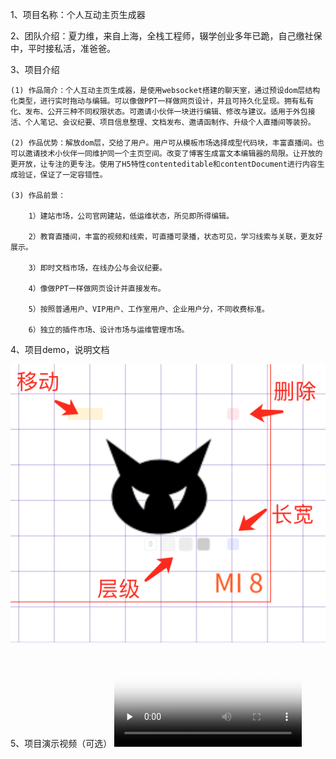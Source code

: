 1、项目名称：个人互动主页生成器

2、团队介绍：夏力维，来自上海，全栈工程师，辍学创业多年已跪，自己缴社保中，平时接私活，准爸爸。

3、项目介绍

    (1) 作品简介：个人互动主页生成器，是使用websocket搭建的聊天室，通过预设dom层结构化类型，进行实时拖动与编辑。可以像做PPT一样做网页设计，并且可持久化呈现。拥有私有化、发布、公开三种不同权限状态。可邀请小伙伴一块进行编辑、修改与建议。适用于外包接活、个人笔记、会议纪要、项目信息整理、文档发布、邀请函制作、升级个人直播间等装扮。

    (2) 作品优势：解放dom层，交给了用户。用户可从模板市场选择成型代码块，丰富直播间。也可以邀请技术小伙伴一同维护同一个主页空间。改变了博客生成富文本编辑器的局限。让开放的更开放，让专注的更专注。使用了H5特性contenteditable和contentDocument进行内容生成验证，保证了一定容错性。

    (3) 作品前景：

        1）建站市场，公司官网建站，低运维状态，所见即所得编辑。

        2）教育直播间，丰富的视频和线索，可直播可录播，状态可见，学习线索与关联，更友好展示。

        3）即时文档市场，在线办公与会议纪要。

        4）像做PPT一样做网页设计并直接发布。

        5）按照普通用户、VIP用户、工作室用户、企业用户分，不同收费标准。

        6）独立的插件市场、设计市场与运维管理市场。

4、项目demo，说明文档

![avatar](move.png)

5、项目演示视频（可选）
<video id="video" controls="" preload="none" poster="http://om2bks7xs.bkt.clouddn.com/2017-08-26-Markdown-Advance-Video.jpg">
<source id="mp4" src="DEMO视频.mov" type="video/mp4">
</video>